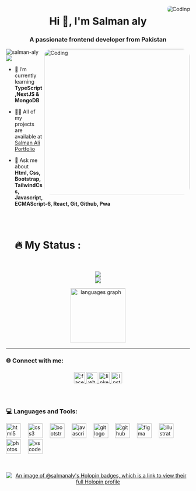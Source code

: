 <img align="right" alt="Coding" style="border-radius:16px;"
	src="https://camo.githubusercontent.com/ba9f3bd30647e352a3f5e1e45eb45c6ec7bad6155cd16aaedf4a426738da0ca5/68747470733a2f2f696e646f616e616c79746963612e636f6d2f7374617469632f696d616765732f62616e6e6572722e676966">


<h1 align="center">Hi 👋, I'm Salman aly</h1>
<h3 align="center">A passionate frontend developer from Pakistan</h3>

<p align="left"> <img src="https://komarev.com/ghpvc/?username=salman-aly&label=Profile%20views&color=0e75b6&style=flat" alt="salman-aly" /><img align="right" alt="Coding" width="400" style="border-radius:20px;"
	src="https://cdn.dribbble.com/users/1059583/screenshots/4171367/coding-freak.gif">
 <img src="https://wakatime.com/badge/user/b724781b-e5f5-4d81-9d55-74af67e42070.svg" >

- 🌱 I’m currently learning **TypeScript,NextJS & MongoDB**

- 👨‍💻 All of my projects are available at [Salman Ali Portfolio](https://salmanaly.netlify.app)

- 💬 Ask me about **Html, Css, Bootstrap, TailwindCss, Javascript, ECMAScript-6, React, Git, Github, Pwa**

  <br/>
  <br/>

  <h1 align="left">🔥   My Status :</h1>

###

<br clear="both">

<div align="center">

![](https://github-readme-stats.vercel.app/api?username=salman-aly&theme=vision-friendly-dark&hide_border=false&include_all_commits=false&count_private=false)<br/>
![](https://github-readme-streak-stats.herokuapp.com/?user=salman-aly&theme=vision-friendly-dark&hide_border=false)<br/>
<div align="center">
  <img src="https://github-readme-stats.vercel.app/api/top-langs?username=salman-aly&locale=en&hide_title=false&layout=compact&card_width=320&langs_count=5&theme=dracula&hide_border=false&order=2" height="150" alt="languages graph"  />

--- 
</div>

###

<h3 align="left">🌐 Connect with me:</h3>

###
<div align="center">
  <a href="https://www.facebook.com/salman.aly.1671/" target="_blank">
    <img src="https://img.shields.io/static/v1?message=Facebook&logo=facebook&label=&color=1877F2&logoColor=white&labelColor=&style=for-the-badge" height="30" alt="facebook logo"  />
  </a>
  <a href="https://wa.me/923142798165" target="_blank">
    <img src="https://img.shields.io/static/v1?message=Whatsapp&logo=whatsapp&label=&color=25D366&logoColor=white&labelColor=&style=for-the-badge" height="30" alt="whatsapp logo"  />
  </a>
  <a href="https://www.linkedin.com/in/salmanali21/" target="_blank">
    <img src="https://img.shields.io/static/v1?message=LinkedIn&logo=linkedin&label=&color=0077B5&logoColor=white&labelColor=&style=for-the-badge" height="30" alt="linkedin logo"  />
  </a>
  <a href="https://www.instagram.com/salman__aly/" target="_blank">
    <img src="https://img.shields.io/static/v1?message=Instagram&logo=instagram&label=&color=E4405F&logoColor=white&labelColor=&style=for-the-badge" height="30" alt="instagram logo"  />
  </a>
</div>

###
<br/>
<h3 align="left">💻  Languages and Tools:</h3>


<div align="left">
  <img src="https://cdn.jsdelivr.net/gh/devicons/devicon/icons/html5/html5-plain.svg" height="40" alt="html5 logo"  />
  <img width="12" />
  <img src="https://cdn.jsdelivr.net/gh/devicons/devicon/icons/css3/css3-plain.svg" height="40" alt="css3 logo"  />
  <img width="12" />
  <img src="https://cdn.jsdelivr.net/gh/devicons/devicon/icons/bootstrap/bootstrap-original.svg" height="40" alt="bootstrap logo"  />
  <img width="12" />
  <img src="https://cdn.jsdelivr.net/gh/devicons/devicon/icons/javascript/javascript-plain.svg" height="40" alt="javascript logo"  />
  <img width="12" />
  <img src="https://cdn.jsdelivr.net/gh/devicons/devicon/icons/git/git-original.svg" height="40" alt="git logo"  />
  <img width="12" />
  <img src="https://cdn.jsdelivr.net/gh/devicons/devicon/icons/github/github-original.svg" height="40" alt="github logo"  />
  <img width="12" />
  <img src="https://cdn.jsdelivr.net/gh/devicons/devicon/icons/figma/figma-original.svg" height="40" alt="figma logo"  />
  <img width="12" />
  <img src="https://cdn.jsdelivr.net/gh/devicons/devicon/icons/illustrator/illustrator-line.svg" height="40" alt="illustrator logo"  />
  <img width="12" />
  <img src="https://cdn.jsdelivr.net/gh/devicons/devicon/icons/photoshop/photoshop-line.svg" height="40" alt="photoshop logo"  />
  <img width="12" />
  <img src="https://cdn.jsdelivr.net/gh/devicons/devicon/icons/vscode/vscode-original.svg" height="40" alt="vscode logo"  />
</div>

<br/>
<br/>

[![An image of @salmanaly's Holopin badges, which is a link to view their full Holopin profile](https://holopin.me/salmanaly)](https://holopin.io/@salmanaly)


